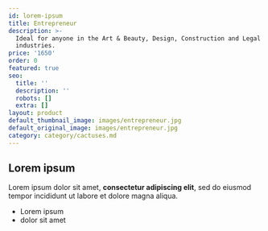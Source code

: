 ```yaml
---
id: lorem-ipsum
title: Entrepreneur
description: >-
  Ideal for anyone in the Art & Beauty, Design, Construction and Legal
  industries.
price: '1650'
order: 0
featured: true
seo:
  title: ''
  description: ''
  robots: []
  extra: []
layout: product
default_thumbnail_image: images/entrepreneur.jpg
default_original_image: images/entrepreneur.jpg
category: category/cactuses.md
---
```

## Lorem ipsum

Lorem ipsum dolor sit amet, **consectetur adipiscing elit**, sed do eiusmod tempor incididunt ut labore et dolore magna aliqua.

- Lorem ipsum
- dolor sit amet